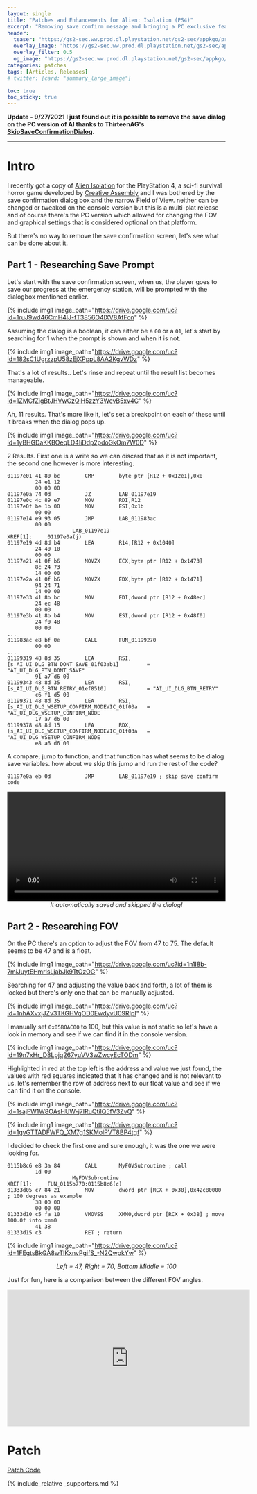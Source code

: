 ```yaml
---
layout: single
title: "Patches and Enhancements for Alien: Isolation (PS4)"
excerpt: "Removing save comfirm message and bringing a PC exclusive feature to console."
header:
  teaser: "https://gs2-sec.ww.prod.dl.playstation.net/gs2-sec/appkgo/prod/CUSA00363_00/3/i_b2589b00f5519f8e53bf65225b78d3ab58efac7de467e2f5297cec8fc4f94c65/i/pic0.png"
  overlay_image: "https://gs2-sec.ww.prod.dl.playstation.net/gs2-sec/appkgo/prod/CUSA00363_00/3/i_b2589b00f5519f8e53bf65225b78d3ab58efac7de467e2f5297cec8fc4f94c65/i/pic0.png"
  overlay_filter: 0.5
  og_image: "https://gs2-sec.ww.prod.dl.playstation.net/gs2-sec/appkgo/prod/CUSA00363_00/3/i_b2589b00f5519f8e53bf65225b78d3ab58efac7de467e2f5297cec8fc4f94c65/i/pic0.png"
categories: patches
tags: [Articles, Releases]
# twitter: {card: "summary_large_image"}

toc: true
toc_sticky: true
---
```




**Update - 9/27/2021
I just found out it is possible to remove the save dialog on the PC version of AI thanks to ThirteenAG's [SkipSaveConfirmationDialog](https://github.com/ThirteenAG/AlienIsolation.SkipSaveConfirmationDialog).**

***

# Intro

I recently got a copy of [Alien Isolation](https://www.alienisolation.com/) for the PlayStation 4, a sci-fi survival horror game developed by [Creative Assembly](https://www.creative-assembly.com/) and I was bothered by the save confirmation dialog box and the narrow Field of View. neither can be changed or tweaked on the console version but this is a multi-plat release and of course there's the PC version which allowed for changing the FOV and graphical settings that is considered optional on that platform.

But there's no way to remove the save confirmation screen, let's see what can be done about it.

## Part 1 - Researching Save Prompt

Let's start with the save confirmation screen, when us, the player goes to save our progress at the emergency station, will be prompted with the dialogbox mentioned earlier.

{% include img1 image_path="https://drive.google.com/uc?id=1ruJ9wd46CmH4lJ-fT3856O4lXV8AfFon" %}

Assuming the dialog is a boolean, it can either be a `00` or a `01`, let's start by searching for 1 when the prompt is shown and when it is not.

{% include img1 image_path="https://drive.google.com/uc?id=182sC1UgrzzpU58zEjXPppL8AA2KgvWDz" %}

That's a lot of results.. Let's rinse and repeat until the result list becomes manageable.

{% include img1 image_path="https://drive.google.com/uc?id=1ZMCfZigBtJHVwCzQiH5zzY3WevB5xv4C" %}

Ah, 11 results. That's more like it, let's set a breakpoint on each of these until it breaks when the dialog pops up.

{% include img1 image_path="https://drive.google.com/uc?id=1yBHGDaKKBOeqLD4IiDdp2pdoGkOm7W0D" %}

2 Results. First one is a write so we can discard that as it is not important, the second one however is more interesting.

```
01197e01 41 80 bc        CMP        byte ptr [R12 + 0x12e1],0x0
         24 e1 12 
         00 00 00
01197e0a 74 0d           JZ         LAB_01197e19
01197e0c 4c 89 e7        MOV        RDI,R12
01197e0f be 1b 00        MOV        ESI,0x1b
         00 00
01197e14 e9 93 05        JMP        LAB_011983ac
         00 00
                     LAB_01197e19                                    XREF[1]:     01197e0a(j)  
01197e19 4d 8d b4        LEA        R14,[R12 + 0x1040]
         24 40 10 
         00 00
01197e21 41 0f b6        MOVZX      ECX,byte ptr [R12 + 0x1473]
         8c 24 73 
         14 00 00
01197e2a 41 0f b6        MOVZX      EDX,byte ptr [R12 + 0x1471]
         94 24 71 
         14 00 00
01197e33 41 8b bc        MOV        EDI,dword ptr [R12 + 0x48ec]
         24 ec 48 
         00 00
01197e3b 41 8b b4        MOV        ESI,dword ptr [R12 + 0x48f0]
         24 f0 48 
         00 00
...
011983ac e8 bf 0e        CALL       FUN_01199270
         00 00
...
01199319 48 8d 35        LEA        RSI,[s_AI_UI_DLG_BTN_DONT_SAVE_01f03ab1]         = "AI_UI_DLG_BTN_DONT_SAVE"
         91 a7 d6 00
01199343 48 8d 35        LEA        RSI,[s_AI_UI_DLG_BTN_RETRY_01ef8510]             = "AI_UI_DLG_BTN_RETRY"
         c6 f1 d5 00
01199371 48 8d 35        LEA        RSI,[s_AI_UI_DLG_WSETUP_CONFIRM_NODEVIC_01f03a   = "AI_UI_DLG_WSETUP_CONFIRM_NODE
         17 a7 d6 00
01199378 48 8d 15        LEA        RDX,[s_AI_UI_DLG_WSETUP_CONFIRM_NODEVIC_01f03a   = "AI_UI_DLG_WSETUP_CONFIRM_NODE
         e8 a6 d6 00
```

A compare, jump to function, and that function has what seems to be dialog save variables. how about we skip this jump and run the rest of the code?

```
01197e0a eb 0d           JMP        LAB_01197e19 ; skip save confirm code
```

<div align="center">
<video width="100%" controls >
  <source src="https://drive.google.com/uc?id=1HfzgIY8xwbpsvCGIlApQmzNIp64ss_ps" type="video/mp4">
</video>
<em>It automatically saved and skipped the dialog!</em>
</div>

## Part 2 - Researching FOV

On the PC there's an option to adjust the FOV from 47 to 75. The default seems to be 47 and is a float.

{% include img1 image_path="https://drive.google.com/uc?id=1n1I8b-7miJuytEHmrlsLjabJk9TtOzOG" %}

Searching for 47 and adjusting the value back and forth, a lot of them is locked but there's only one that can be manually adjusted.

{% include img1 image_path="https://drive.google.com/uc?id=1nhAXvxjJZv3TKGHVqOD0EwdyvU09RIpI" %}

I manually set `0x05B0AC00` to 100, but this value is not static so let's have a look in memory and see if we can find it in the console version.

{% include img1 image_path="https://drive.google.com/uc?id=19n7xHr_D8Lpjq267yuVV3wZwcyEcTODm" %}

Highlighted in red at the top left is the address and value we just found, the values with red squares indicated that it has changed and is not relevant to us. let's remember the row of address next to our float value and see if we can find it on the console.

{% include img1 image_path="https://drive.google.com/uc?id=1sajFW1W8OAsHUW-j7IRuQtilQ5fV3ZvQ" %}

{% include img1 image_path="https://drive.google.com/uc?id=1gvGTTADFWFQ_XM7g1SKMolPVT8BP4tgf" %}

I decided to check the first one and sure enough, it was the one we were looking for.

```
0115b8c6 e8 3a 84        CALL       MyFOVSubroutine ; call
         1d 00
                     MyFOVSubroutine                                 XREF[1]:     FUN_0115b770:0115b8c6(c)
01333d05 c7 84 21        MOV        dword ptr [RCX + 0x38],0x42c80000 ; 100 degrees as example
         38 00 00 
         00 00 00 
01333d10 c5 fa 10        VMOVSS     XMM0,dword ptr [RCX + 0x38] ; move 100.0f into xmm0
         41 38
01333d15 c3              RET ; return
```

{% include img1 image_path="https://drive.google.com/uc?id=1FEgtsBkGA8wTlKxnvPgifS_-N2QwpkYw" %}

<div align=center>
<em>Left = 47, Right = 70, Bottom Middle = 100</em>
</div>

Just for fun, here is a comparison between the different FOV angles.

<div align="center" class="responsive-video-container">
<iframe width="560" height="315" src="https://www.youtube.com/embed/r7hd-VvBy80" title="YouTube video player" frameborder="0" allow="accelerometer; autoplay; clipboard-write; encrypted-media; gyroscope; picture-in-picture" allowfullscreen></iframe>
</div>

# Patch

<a href="/_patch/AlienIsolation-Orbis" class="button" role="button"><i class='fas fa-download'></i> Patch Code</a>

{% include_relative _supporters.md %}
